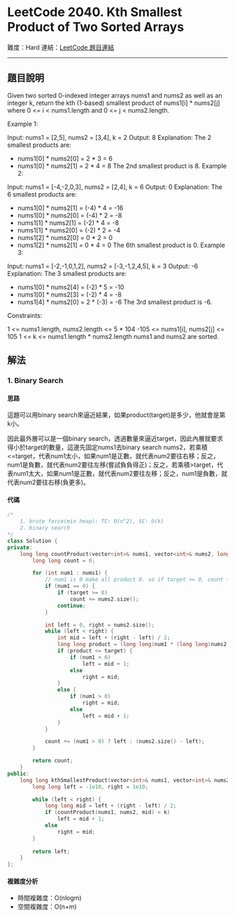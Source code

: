 # LeetCode 2040. Kth Smallest Product of Two Sorted Arrays

難度：Hard
連結：[LeetCode 題目連結](https://leetcode.com/problems/kth-smallest-product-of-two-sorted-arrays/description/)

---

## 題目說明
    
Given two sorted 0-indexed integer arrays nums1 and nums2 as well as an integer k, return the kth (1-based) smallest product of nums1[i] * nums2[j] where 0 <= i < nums1.length and 0 <= j < nums2.length.
 

Example 1:

Input: nums1 = [2,5], nums2 = [3,4], k = 2
Output: 8
Explanation: The 2 smallest products are:
- nums1[0] * nums2[0] = 2 * 3 = 6
- nums1[0] * nums2[1] = 2 * 4 = 8
The 2nd smallest product is 8.
Example 2:

Input: nums1 = [-4,-2,0,3], nums2 = [2,4], k = 6
Output: 0
Explanation: The 6 smallest products are:
- nums1[0] * nums2[1] = (-4) * 4 = -16
- nums1[0] * nums2[0] = (-4) * 2 = -8
- nums1[1] * nums2[1] = (-2) * 4 = -8
- nums1[1] * nums2[0] = (-2) * 2 = -4
- nums1[2] * nums2[0] = 0 * 2 = 0
- nums1[2] * nums2[1] = 0 * 4 = 0
The 6th smallest product is 0.
Example 3:

Input: nums1 = [-2,-1,0,1,2], nums2 = [-3,-1,2,4,5], k = 3
Output: -6
Explanation: The 3 smallest products are:
- nums1[0] * nums2[4] = (-2) * 5 = -10
- nums1[0] * nums2[3] = (-2) * 4 = -8
- nums1[4] * nums2[0] = 2 * (-3) = -6
The 3rd smallest product is -6.
 

Constraints:

1 <= nums1.length, nums2.length <= 5 * 104
-105 <= nums1[i], nums2[j] <= 105
1 <= k <= nums1.length * nums2.length
nums1 and nums2 are sorted.

## 解法
### 1. Binary Search
#### 思路

這題可以用binary search來逼近結果，如果product(target)是多少，他就會是第k小。

因此最外層可以是一個binary search，透過數量來逼近target，因此內層就要求得小於target的數量，這邊先固定nums1去binary search nums2，若乘積<=target，代表num1太小，如果num1是正數，就代表num2要往右移；反之，num1是負數，就代表num2要往左移(嘗試負負得正)；反之，若乘積>target，代表num1太大，如果num1是正數，就代表num2要往左移；反之，num1是負數，就代表num2要往右移(負更多)。

#### 代碼
```c++
/*
    1. brute force(min heap): TC: O(n^2), SC: O(k)
    2. binary search
*/
class Solution {
private:
    long long countProduct(vector<int>& nums1, vector<int>& nums2, long long target) {
        long long count = 0;

        for (int num1 : nums1) {
            // num1 is 0 make all product 0. so if target >= 0, count += nums2.size()
            if (num1 == 0) {
                if (target >= 0)
                    count += nums2.size();
                continue;
            }

            int left = 0, right = nums2.size();
            while (left < right) {
                int mid = left + (right - left) / 2;
                long long product = (long long)num1 * (long long)nums2[mid];
                if (product <= target) {
                    if (num1 > 0)
                        left = mid + 1;
                    else
                        right = mid;
                }
                else {
                    if (num1 > 0)
                        right = mid;
                    else
                        left = mid + 1;
                }
            }

            count += (num1 > 0) ? left : (nums2.size() - left);
        }

        return count;
    }
public:
    long long kthSmallestProduct(vector<int>& nums1, vector<int>& nums2, long long k) {
        long long left = -1e10, right = 1e10;

        while (left < right) {
            long long mid = left + (right - left) / 2;
            if (countProduct(nums1, nums2, mid) < k)
                left = mid + 1;
            else
                right = mid;
        }
        
        return left;
    }
};
```

#### 複雜度分析

- 時間複雜度：O(nlogm)
- 空間複雜度：O(n+m)